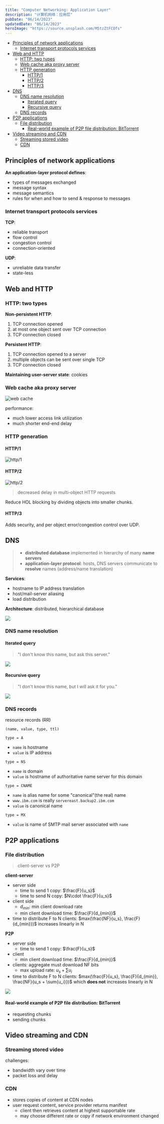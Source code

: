 ```yaml
---
title: "Computer Networking: Application Layer"
description: "计算机网络：应用层"
pubDate: "06/14/2023"
updatedDate: "06/14/2023"
heroImage: "https://source.unsplash.com/M5tzZtFCOfs"
---
```


<!--toc:start-->

- [Principles of network applications](#principles-of-network-applications)
  - [Internet transport protocols services](#internet-transport-protocols-services)
- [Web and HTTP](#web-and-http)
  - [HTTP: two types](#http-two-types)
  - [Web cache aka proxy server](#web-cache-aka-proxy-server)
  - [HTTP generation](#http-generation)
    - [HTTP/1](#http1)
    - [HTTP/2](#http2)
    - [HTTP/3](#http3)
- [DNS](#dns)
  - [DNS name resolution](#dns-name-resolution)
    - [Iterated query](#iterated-query)
    - [Recursive query](#recursive-query)
  - [DNS records](#dns-records)
- [P2P applications](#p2p-applications)
  - [File distribution](#file-distribution)
    - [Real-world example of P2P file distribution: BitTorrent](#real-world-example-of-p2p-file-distribution-bittorrent)
- [Video streaming and CDN](#video-streaming-and-cdn)
  - [Streaming stored video](#streaming-stored-video)
  - [CDN](#cdn)
  <!--toc:end-->

## Principles of network applications

**An application-layer protocol defines**:

- types of messages exchanged
- message syntax
- message semantics
- rules for when and how to send & response to messages

### Internet transport protocols services

**TCP**:

- reliable transport
- flow control
- congestion control
- connection-oriented

**UDP**:

- unreliable data transfer
- state-less

## Web and HTTP

### HTTP: two types

**Non-persistent HTTP**:

1. TCP connection opened
2. at most one object sent over TCP connection
3. TCP connection closed

**Persistent HTTP**:

1. TCP connection opened to a server
2. multiple objects can be sent over single TCP
3. TCP connection closed

**Maintaining user-server state**: cookies

### Web cache aka proxy server

![web cache](../../../assets/computer_networking/web_cache.png)

performance:

- much lower access link utilization
- much shorter end-end delay

### HTTP generation

#### HTTP/1

![http/1](../../../assets/computer_networking/http1.png)

#### HTTP/2

![http/2](../../../assets/computer_networking/http2.png)

> decreased delay in multi-object HTTP requests

Reduce HOL blocking by dividing objects into smaller chunks.

#### HTTP/3

Adds security, and per object error/congestion control over UDP.

## DNS

> - **distributed database** implemented in hierarchy of many **name servers**
> - **application-layer protocol**:
>   hosts, DNS servers communicate to **resolve** names (address/name translation)

**Services**:

- hostname to IP address translation
- host/mail-server aliasing
- load distribution

**Architecture**: distributed, hierarchical database

![](../../../assets/computer_networking/DNS_arch.png)

### DNS name resolution

#### Iterated query

> "I don't know this name, but ask this server."

![](../../../assets/computer_networking/iterative_dns_query.png)

#### Recursive query

> "I don't know this name, but I will ask it for you."

![](../../../assets/computer_networking/recursive_dns_query.png)

### DNS records

resource records (RR)

```
(name, value, type, ttl)
```

`type = A`

- `name` is hostname
- `value` is IP address

`type = NS`

- `name` is domain
- `value` is hostname of authoritative name server for this domain

`type = CNAME`

- `name` is alias name for some "canonical"(the real) name
- `www.ibm.com` is really `servereast.backup2.ibm.com`
- `value` is canonical name

`type = MX`

- `value` is name of SMTP mail server associated with `name`

## P2P applications

### File distribution

> client-server vs P2P

**client-server**

- server side
  - time to send 1 copy: $\frac{F}{u_s}$
  - time to send N copy: $N\cdot \frac{F}{u_s}$
- client side
  - $d_{min}$: min client download rate
  - min client download time: $\frac{F}{d_{min}}$
- time to distribute F to N clients: $max(\frac{NF}{u_s}, \frac{F}{d_{min}})$
  increases linearly in N

**P2P**

- server side
  - time to send 1 copy: $\frac{F}{u_s}$
- client
  - min client download time: $\frac{F}{d_{min}}$
- clients: aggregate must download NF bits
  - max upload rate: $u_s + \sum{u_i}$
- time to distribute F to N clients:
  $max(\frac{F}{u_s}, \frac{F}{d_{min}}, \frac{NF}{u_s + \sum{u_i}})$
  which **does not** increases linearly in N

![](../../../assets/computer_networking/p2p_vs_cs.png)

#### Real-world example of P2P file distribution: BitTorrent

- requesting chunks
- sending chunks

## Video streaming and CDN

### Streaming stored video

challenges:

- bandwidth vary over time
- packet loss and delay

### CDN

- stores copies of content at CDN nodes
- user request content, service provider returns manifest
  - client then retrieves content at highest supportable rate
  - may choose different rate or copy if network environment changed
